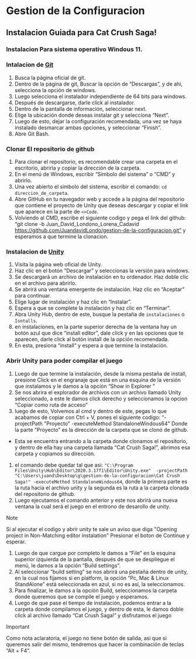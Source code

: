 # Gestion de la Configuracion
## Instalacion Guiada para Cat Crush Saga!
### Instalacion Para sistema operativo **Windous 11**. 
### Intalacion de [Git](https://github.com/JuandavidLondo/gestion-de-la-configuracion/wiki/Git)
1. Busca la página oficial de git.
1. Dentro de la página de git, Buscar la opción de “Descargas”, y de ahi, selecciona la opción de windows. 
1. Luego selecciona el instalador independiente de 64 bits para windows.
1. Después de descargarse, darle click al instalador.
1. Dentro de la pantalla de información, seleccionar next.
1. Elige la ubicación donde deseas instalar git y selecciona “Next”.
1. Luego de esto, dejar la configuración recomendada, una vez se haya instalado desmarcar ambas opciones, y seleccionar “Finish”.
1. Abre Git Bash.
### Clonar El repositorio de github
1. Para clonar el repositorio, es recomendable crear una carpeta en el escritorio, abrirla y copiar la dirección de la carpeta.
1. En el menú de Windows, escribir “Símbolo del sistema” o “CMD” y abrirlo.
1. Una vez abierto el símbolo del sistema, escribir el comando: `cd direccion_de_carpeta`.
1. Abre GitHub en tu navegador web y accede a la página del repositorio que contiene el proyecto de Unity que deseas descargar y copiar el link que aparece en la parte de `<>Code`.
1. Volviendo al CMD, escribe el siguiente codigo y pega el link del github: “git clone -b Juan_David_Londono_Lorena_Cadavid https://github.com/JuandavidLondo/gestion-de-la-configuracion.git” y esperamos a que termine la clonacion.
### Instalacion de [Unity](https://github.com/JuandavidLondo/gestion-de-la-configuracion/wiki/Unity)
1. Visita la página web oficial de Unity.
1. Haz clic en el botón “Descargar” y seleccionas la versión para windows.
1. Se descargará un archivo de instalación en tu ordenador. Haz doble clic en el archivo para abrirlo.
1. Se abrirá una ventana emergente de instalación. Haz clic en “Aceptar” para continuar.
1. Elige lugar de instalación y haz clic en “Instalar”.
1. Espera a que se complete la instalación y haz clic en “Terminar”.
1. Abra Unity Hub, dentro de este, busque la pestaña de `instalaciones` o `Isntalls`.
1. en instalaciones, en la parte superior derecha de la ventana hay un botón azul que dice “install editor”, dale click y en las opciones que te aparecen, darle click al botón install de la opción recomendada.
1. En esta, presiona “install” y espera a que termine la instalación.
### Abrir Unity para poder compilar el juego
1. Luego de que termine la instalación, desde la misma pestaña de install, presione Click en el engranaje  que está en una esquina de la versión que instalamos y le damos a la opción “Show in Explorer ”
1. Se nos abrira el explorador de archivos con un archivo llamado Unity seleccionado, a este le damos click derecho y seleccionamos la opcion “Copiar como ruta de acceso"
1. luego de esto, Volvemos al cmd  y dentro de este, pegas lo que acabamos de copiar con Ctrl + V, pones el siguiente codigo: “-projectPath "Proyecto" -executeMethod StandaloneWindous64" Donde la parte “Proyecto” es la dirección de la carpeta que se clonó de github.
  - Esta se encuentra entrando a la carpeta donde clonamos el repositorio, y dentro de ella hay una carpeta llamada “Cat Crush Saga!”, abrimos esa carpeta y copiamos su dirección.
1. el comando debe quedar tal que asi: `"C:\Program Files\Unity\Hub\Editor\2020.3.17f1\Editor\Unity.exe"  -projectPath "C:\Users\juand\Desktop\g\gestion-de-la-configuracion\Cat Crush Saga!" -executeMethod StandaloneWindous64`, donde la primera parte es la ruta hacia el archivo unity y la segunda es la ruta a la carpeta clonada del repositorio de github.
1. Luego ejecutamos el comando anterior y este nos abrirá una nueva ventana la cual será el juego en el entrono de desarollo de unity.
> [!NOTE]
> Si al ejecutar el codigo y abrir unity te sale un aviso que diga "Opening project in  Non-Matching editor instalation" Presionar el boton de Continue y esperar.
1. Luego de que cargue por completo le damos a “File” en la esquina superior izquierda de la pantalla, después de que se despliegue  el menú, le damos a la opción “Build settings”.
1. Al seleccionar “build setting” se nos abrirá una pestaña dentro de unity, en la cual nos fijamos si en platform, la opción “Pc, Mac & Linux StandAlone” está seleccionada en azul, si no es así, la seleccionamos.
1. Para finalizar, le damos a la opción Build, seleccionamos la carpeta donde queremos que se compile el juego y esperamos.
1. Luego de que pase el tiempo de instalación, podemos entrar a la carpeta donde compilamos el juego, y dentro de esta, le damos doble click al archivo llamado “Cat Crush Saga!” y disfrutamos el juego
> [!IMPORTANT]
> Como nota aclaratoria, el juego no tiene botón de salida, asi que si queremos salir del mismo, tendremos que hacer la combinación de teclas “Alt + F4”.


